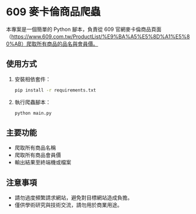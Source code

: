 # 609 麥卡倫商品爬蟲

本專案是一個簡單的 Python 腳本，負責從 609 官網麥卡倫商品頁面（https://www.609.com.tw/ProductList/%E9%BA%A5%E5%8D%A1%E5%80%AB）爬取所有商品的品名與會員價。

## 使用方式

1. 安裝相依套件：
   ```sh
   pip install -r requirements.txt
   ```
2. 執行爬蟲腳本：
   ```sh
   python main.py
   ```

## 主要功能
- 爬取所有商品名稱
- 爬取所有商品會員價
- 輸出結果至終端機或檔案

## 注意事項
- 請勿過度頻繁請求網站，避免對目標網站造成負擔。
- 僅供學術研究與技術交流，請勿用於商業用途。
